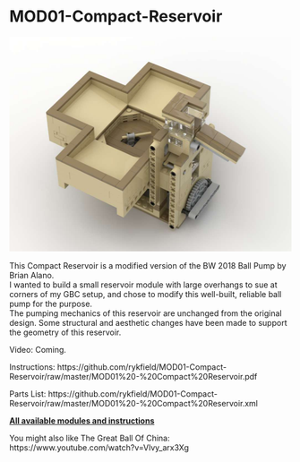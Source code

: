 <a name="README"></a>
# MOD01-Compact-Reservoir
<img width="512" height="384" src="https://github.com/rykfield/MOD01-Compact-Reservoir/raw/master/MOD01%20-%20Compact%20Reservoir.jpg">
<BR>

This Compact Reservoir is a modified version of the BW 2018 Ball Pump by Brian Alano.
<BR>
I wanted to build a small reservoir module with large overhangs to sue at corners of my GBC setup, and chose to modify this well-built, reliable ball pump for the purpose.
<BR>
The pumping mechanics of this reservoir are unchanged from the original design.  Some structural and aesthetic changes have been made to support the geometry of this reservoir.
<P>Video: Coming.

<P>Instructions: https://github.com/rykfield/MOD01-Compact-Reservoir/raw/master/MOD01%20-%20Compact%20Reservoir.pdf

<P>Parts List: https://github.com/rykfield/MOD01-Compact-Reservoir/raw/master/MOD01%20-%20Compact%20Reservoir.xml

<P><a href="https://github.com/rykfield/REF00-Module-Overview"><B>All available modules and instructions</b></a>

<P>You might also like The Great Ball Of China: https://www.youtube.com/watch?v=Vlvy_arx3Xg